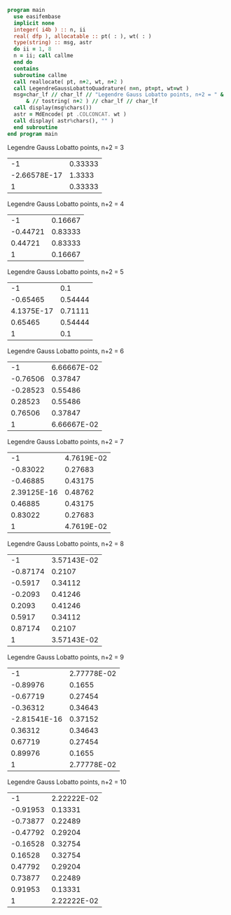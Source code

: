 ```fortran
program main
  use easifembase
  implicit none
  integer( i4b ) :: n, ii
  real( dfp ), allocatable :: pt( : ), wt( : )
  type(string) :: msg, astr
  do ii = 1, 8
  n = ii; call callme
  end do
  contains
  subroutine callme
  call reallocate( pt, n+2, wt, n+2 )
  call LegendreGaussLobattoQuadrature( n=n, pt=pt, wt=wt )
  msg=char_lf // char_lf // "Legendre Gauss Lobatto points, n+2 = " &
      & // tostring( n+2 ) // char_lf // char_lf
  call display(msg%chars())
  astr = MdEncode( pt .COLCONCAT. wt )
  call display( astr%chars(), "" )
  end subroutine
end program main
```

Legendre Gauss Lobatto points, n+2 = 3

|              |         |
| ------------ | ------- |
| -1           | 0.33333 |
| -2.66578E-17 | 1.3333  |
| 1            | 0.33333 |

Legendre Gauss Lobatto points, n+2 = 4

|          |         |
| -------- | ------- |
| -1       | 0.16667 |
| -0.44721 | 0.83333 |
| 0.44721  | 0.83333 |
| 1        | 0.16667 |

Legendre Gauss Lobatto points, n+2 = 5

|            |         |
| ---------- | ------- |
| -1         | 0.1     |
| -0.65465   | 0.54444 |
| 4.1375E-17 | 0.71111 |
| 0.65465    | 0.54444 |
| 1          | 0.1     |

Legendre Gauss Lobatto points, n+2 = 6

|          |             |
| -------- | ----------- |
| -1       | 6.66667E-02 |
| -0.76506 | 0.37847     |
| -0.28523 | 0.55486     |
| 0.28523  | 0.55486     |
| 0.76506  | 0.37847     |
| 1        | 6.66667E-02 |

Legendre Gauss Lobatto points, n+2 = 7

|             |            |
| ----------- | ---------- |
| -1          | 4.7619E-02 |
| -0.83022    | 0.27683    |
| -0.46885    | 0.43175    |
| 2.39125E-16 | 0.48762    |
| 0.46885     | 0.43175    |
| 0.83022     | 0.27683    |
| 1           | 4.7619E-02 |

Legendre Gauss Lobatto points, n+2 = 8

|          |             |
| -------- | ----------- |
| -1       | 3.57143E-02 |
| -0.87174 | 0.2107      |
| -0.5917  | 0.34112     |
| -0.2093  | 0.41246     |
| 0.2093   | 0.41246     |
| 0.5917   | 0.34112     |
| 0.87174  | 0.2107      |
| 1        | 3.57143E-02 |

Legendre Gauss Lobatto points, n+2 = 9

|              |             |
| ------------ | ----------- |
| -1           | 2.77778E-02 |
| -0.89976     | 0.1655      |
| -0.67719     | 0.27454     |
| -0.36312     | 0.34643     |
| -2.81541E-16 | 0.37152     |
| 0.36312      | 0.34643     |
| 0.67719      | 0.27454     |
| 0.89976      | 0.1655      |
| 1            | 2.77778E-02 |

Legendre Gauss Lobatto points, n+2 = 10

|          |             |
| -------- | ----------- |
| -1       | 2.22222E-02 |
| -0.91953 | 0.13331     |
| -0.73877 | 0.22489     |
| -0.47792 | 0.29204     |
| -0.16528 | 0.32754     |
| 0.16528  | 0.32754     |
| 0.47792  | 0.29204     |
| 0.73877  | 0.22489     |
| 0.91953  | 0.13331     |
| 1        | 2.22222E-02 |
